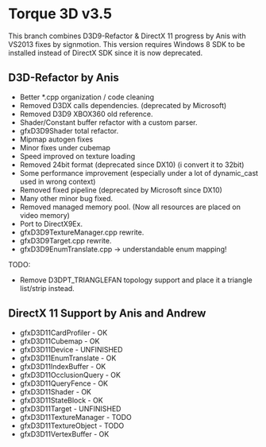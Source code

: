 Torque 3D v3.5
==============

This branch combines D3D9-Refactor & DirectX 11 progress by Anis with VS2013 fixes by signmotion. This version requires Windows 8 SDK to be installed instead of DirectX SDK since it is now deprecated.

D3D-Refactor by Anis
----------------

* Better *.cpp organization / code cleaning
* Removed D3DX calls dependencies. (deprecated by Microsoft)
* Removed D3D9 XBOX360 old reference.
* Shader/Constant buffer refactor with a custom parser.
* gfxD3D9Shader total refactor.
* Mipmap autogen fixes
* Minor fixes under cubemap
* Speed improved on texture loading
* Removed 24bit format (deprecated since DX10) (i convert it to 32bit) 
* Some performance improvement (especially under a lot of dynamic_cast used in wrong context)
* Removed fixed pipeline (deprecated by Microsoft since DX10)
* Many other minor bug fixed.
* Removed managed memory pool. (Now all resources are placed on video memory)
* Port to DirectX9Ex.
* gfxD3D9TextureManager.cpp rewrite.
* gfxD3D9Target.cpp rewrite.
* gfxD3D9EnumTranslate.cpp -> understandable enum mapping!

TODO:
* Remove D3DPT_TRIANGLEFAN topology support and place it a triangle list/strip instead.

DirectX 11 Support by Anis and Andrew
----------------

* gfxD3D11CardProfiler - OK
* gfxD3D11Cubemap - OK
* gfxD3D11Device - UNFINISHED
* gfxD3D11EnumTranslate - OK
* gfxD3D11IndexBuffer - OK
* gfxD3D11OcclusionQuery - OK
* gfxD3D11QueryFence - OK
* gfxD3D11Shader - OK
* gfxD3D11StateBlock - OK
* gfxD3D11Target - UNFINISHED
* gfxD3D11TextureManager - TODO
* gfxD3D11TextureObject - TODO
* gfxD3D11VertexBuffer - OK
